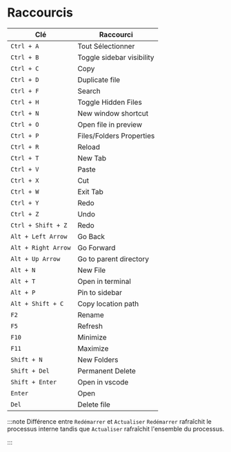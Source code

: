 # Raccourcis

| Clé                 | Raccourci                 |
| ------------------- | ------------------------- |
| `Ctrl + A`          | Tout Sélectionner         |
| `Ctrl + B`          | Toggle sidebar visibility |
| `Ctrl + C`          | Copy                      |
| `Ctrl + D`          | Duplicate file            |
| `Ctrl + F`          | Search                    |
| `Ctrl + H`          | Toggle Hidden Files       |
| `Ctrl + N`          | New window shortcut       |
| `Ctrl + O`          | Open file in preview      |
| `Ctrl + P`          | Files/Folders Properties  |
| `Ctrl + R`          | Reload                    |
| `Ctrl + T`          | New Tab                   |
| `Ctrl + V`          | Paste                     |
| `Ctrl + X`          | Cut                       |
| `Ctrl + W`          | Exit Tab                  |
| `Ctrl + Y`          | Redo                      |
| `Ctrl + Z`          | Undo                      |
| `Ctrl + Shift + Z`  | Redo                      |
| `Alt + Left Arrow`  | Go Back                   |
| `Alt + Right Arrow` | Go Forward                |
| `Alt + Up Arrow`    | Go to parent directory    |
| `Alt + N`           | New File                  |
| `Alt + T`           | Open in terminal          |
| `Alt + P`           | Pin to sidebar            |
| `Alt + Shift + C`   | Copy location path        |
| `F2`                | Rename                    |
| `F5`                | Refresh                   |
| `F10`               | Minimize                  |
| `F11`               | Maximize                  |
| `Shift + N`         | New Folders               |
| `Shift + Del`       | Permanent Delete          |
| `Shift + Enter`     | Open in vscode            |
| `Enter`             | Open                      |
| `Del`               | Delete file               |

:::note Différence entre `Redémarrer` et `Actualiser` `Redémarrer` rafraîchit le processus interne tandis que `Actualiser` rafraîchit l'ensemble du processus.

:::
